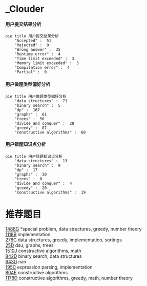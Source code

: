 # _Clouder

<!-- tabs:start -->



#### **用户提交结果分析**

```mermaid
pie title 用户提交结果分析
    "Accepted" :  51
    "Rejected" :  0
    "Wrong answer" :  35
    "Runtime error" :  4
    "Time limit exceeded" :  3
    "Memory limit exceeded" :  3
    "Compilation error" :  4
    "Partial" :  0
```

#### **用户做题类型偏好分析**

```mermaid
pie title 用户做题类型偏好分析
    "data structures" :  71
    "binary search" :  5
    "dp" :  167
    "graphs" :  61
    "trees" :  50
    "divide and conquer" :  28
    "greedy" :  87
    "constructive algorithms" :  68
```
#### **用户错题知识点分析**

```mermaid
pie title 用户错题知识点分析
    "data structures" :  13
    "binary search" :  9
    "dp" :  17
    "graphs" :  30
    "trees" :  0
    "divide and conquer" :  4
    "greedy" :  20
    "constructive algorithms" :  19
```



<!-- tabs:end -->
# 推荐题目
[1488G](https://codeforces.com/contest/1488/problem/G)		*special problem,
                        data structures,
                        greedy,
                        number theory		  
[1118B](https://codeforces.com/contest/1118/problem/B)		implementation		  
[276C](https://codeforces.com/contest/276/problem/C)		data structures,
                        greedy,
                        implementation,
                        sortings		  
[25D](https://codeforces.com/contest/25/problem/D)		dsu,
                        graphs,
                        trees		  
[1510J](https://codeforces.com/contest/1510/problem/J)		constructive algorithms,
                        math		  
[842D](https://codeforces.com/contest/842/problem/D)		binary search,
                        data structures		  
[643D](https://codeforces.com/contest/643/problem/D)		nan		  
[195C](https://codeforces.com/contest/195/problem/C)		expression parsing,
                        implementation		  
[804E](https://codeforces.com/contest/804/problem/E)		constructive algorithms		  
[1178D](https://codeforces.com/contest/1178/problem/D)		constructive algorithms,
                        greedy,
                        math,
                        number theory		  
